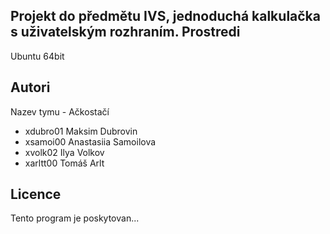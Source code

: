 Projekt do předmětu IVS, jednoduchá kalkulačka s uživatelským rozhraním.
Prostredi
---------

Ubuntu 64bit

Autori
------

Nazev tymu - Ačkostačí
- xdubro01 Maksim Dubrovin 
- xsamoi00 Anastasiia Samoilova 
- xvolk02 Ilya Volkov 
- xarltt00 Tomáš Arlt 

Licence
-------

Tento program je poskytovan...
